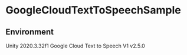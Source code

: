 # GoogleCloudTextToSpeechSample

## Environment
Unity 2020.3.32f1
Google Cloud Text to Speech V1 v2.5.0
